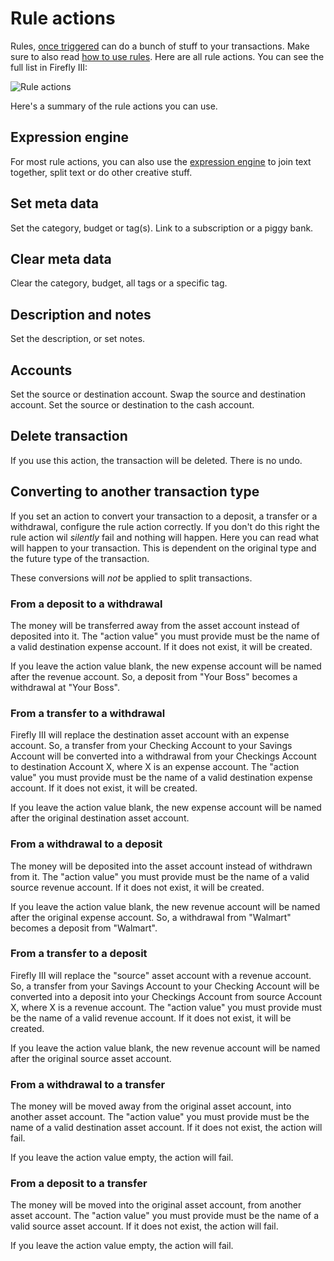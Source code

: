 # Rule actions

Rules, [once triggered](rule-triggers.md) can do a bunch of stuff to your transactions. Make sure to also read [how to use rules](../../how-to/firefly-iii/features/rules.md). Here are all rule actions. You can see the full list in Firefly III:

![Rule actions](../../images/references/firefly-iii/rule-actions.png)

Here's a summary of the rule actions you can use. 

## Expression engine

For most rule actions, you can also use the [expression engine](../../how-to/firefly-iii/features/expressions.md) to join text together, split text or do other creative stuff. 

## Set meta data

Set the category, budget or tag(s). Link to a subscription or a piggy bank.

## Clear meta data

Clear the category, budget, all tags or a specific tag.

## Description and notes

Set the description, or set notes.

## Accounts

Set the source or destination account. Swap the source and destination account. Set the source or destination to the cash account.

## Delete transaction

If you use this action, the transaction will be deleted. There is no undo.

## Converting to another transaction type

If you set an action to convert your transaction to a deposit, a transfer or a withdrawal, configure the rule action correctly. If you don't do this right the rule action wil *silently* fail and nothing will happen. Here you can read what will happen to your transaction. This is dependent on the original type and the future type of the transaction.

These conversions will *not* be applied to split transactions.

### From a deposit to a withdrawal

The money will be transferred away from the asset account instead of deposited into it. The "action value" you must provide must be the name of a valid destination expense account. If it does not exist, it will be created.

If you leave the action value blank, the new expense account will be named after the revenue account. So, a deposit from "Your Boss" becomes a withdrawal at "Your Boss".

### From a transfer to a withdrawal

Firefly III will replace the destination asset account with an expense account. So, a transfer from your Checking Account to your Savings Account will be converted into a withdrawal from your Checkings Account to destination Account X, where X is an expense account. The "action value" you must provide must be the name of a valid destination expense account. If it does not exist, it will be created.

If you leave the action value blank, the new expense account will be named after the original destination asset account.

### From a withdrawal to a deposit

The money will be deposited into the asset account instead of withdrawn from it. The "action value" you must provide must be the name of a valid source revenue account. If it does not exist, it will be created.

If you leave the action value blank, the new revenue account will be named after the original expense account. So, a withdrawal from "Walmart" becomes a deposit from "Walmart".

### From a transfer to a deposit

Firefly III will replace the "source" asset account with a revenue account. So, a transfer from your Savings Account to your Checking Account will be converted into a deposit into your Checkings Account from source Account X, where X is a revenue account. The "action value" you must provide must be the name of a valid revenue account. If it does not exist, it will be created.

If you leave the action value blank, the new revenue account will be named after the original source asset account.

### From a withdrawal to a transfer

The money will be moved away from the original asset account, into another asset account. The "action value" you must provide must be the name of a valid destination asset account. If it does not exist, the action will fail.

If you leave the action value empty, the action will fail.

### From a deposit to a transfer

The money will be moved into the original asset account, from another asset account. The "action value" you must provide must be the name of a valid source asset account. If it does not exist, the action will fail.

If you leave the action value empty, the action will fail.
